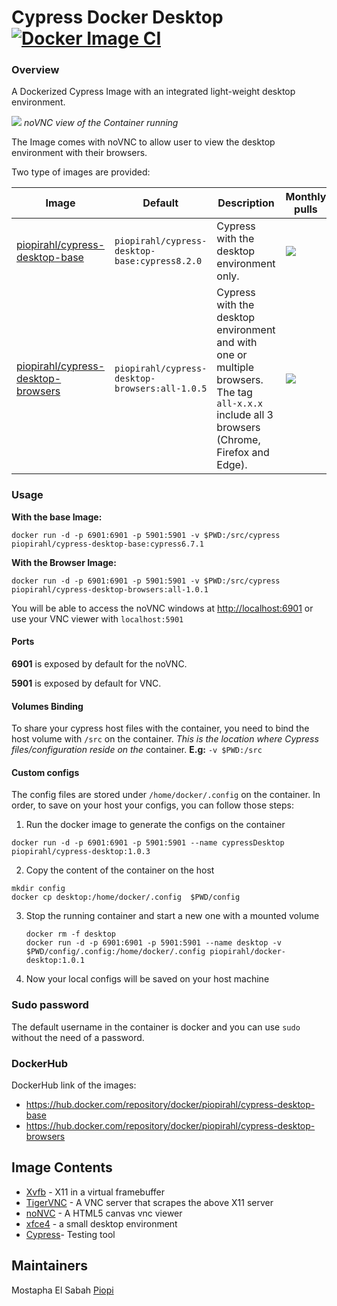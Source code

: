 # Cypress Docker Desktop [![Docker Image CI](https://github.com/piopi/cypress-desktop/actions/workflows/docker-image.yml/badge.svg)](https://github.com/piopi/cypress-desktop/actions/workflows/docker-image.yml)

### Overview

A Dockerized Cypress Image with an integrated light-weight desktop environment. 

![](/screenshots/Capture.PNG)
*noVNC view of the Container running*

The Image comes with noVNC to allow user to view the desktop environment with their browsers.

Two type of images are provided:

| Image                                    | Default                                        | Description                                                  | Monthly pulls |
| ---------------------------------------- | ---------------------------------------------- | ------------------------------------------------------------ | ------------- |
| [piopirahl/cypress-desktop-base](https://github.com/piopi/cypress-desktop/tree/main/base)     | `piopirahl/cypress-desktop-base:cypress8.2.0`  | Cypress with the desktop environment only.                   |   ![](https://img.shields.io/docker/pulls/piopirahl/cypress-desktop-base.svg?cacheSeconds=3600)            |
| [piopirahl/cypress-desktop-browsers](https://github.com/piopi/cypress-desktop/tree/main/browsers) | `piopirahl/cypress-desktop-browsers:all-1.0.5` | Cypress with the desktop environment and with one or multiple browsers.  The tag `  all-x.x.x` include all 3 browsers (Chrome, Firefox and Edge). | ![](https://img.shields.io/docker/pulls/piopirahl/cypress-desktop-browsers.svg?cacheSeconds=3600)         |

### Usage

**With the base Image:** 

```
docker run -d -p 6901:6901 -p 5901:5901 -v $PWD:/src/cypress piopirahl/cypress-desktop-base:cypress6.7.1
```

**With the Browser Image:** 

```
docker run -d -p 6901:6901 -p 5901:5901 -v $PWD:/src/cypress piopirahl/cypress-desktop-browsers:all-1.0.1
```

You will be able to access the noVNC windows at [http://localhost:6901](http://localhost:6901) or use your VNC viewer with `localhost:5901`

#### Ports

**6901** is exposed by default for the noVNC.

**5901** is exposed by default for VNC.

#### Volumes Binding 
To share your cypress host files with the container, you need to bind the host volume with `/src` on the container. 
*This is the location where Cypress files/configuration reside on the* container.
**E.g:** `-v $PWD:/src`

#### Custom configs

The config files are stored under `/home/docker/.config` on the container. 
In order, to save on your host your configs, you can follow those steps:
1. Run the docker image to generate the configs on the container
```
docker run -d -p 6901:6901 -p 5901:5901 --name cypressDesktop piopirahl/cypress-desktop:1.0.3 
```
2. Copy the content of the container on the host 
```
mkdir config
docker cp desktop:/home/docker/.config  $PWD/config
```
3. Stop the running container and start a new one with a mounted volume 

   ```
   docker rm -f desktop
   docker run -d -p 6901:6901 -p 5901:5901 --name desktop -v $PWD/config/.config:/home/docker/.config piopirahl/docker-desktop:1.0.1 
   ```

4. Now your local configs will be saved on your host machine

### Sudo password
The default username in the container is docker and you can use `sudo` without the need of a password.

### DockerHub

DockerHub link of the images:

- https://hub.docker.com/repository/docker/piopirahl/cypress-desktop-base
- https://hub.docker.com/repository/docker/piopirahl/cypress-desktop-browsers

## Image Contents

- [Xvfb](http://www.x.org/releases/X11R7.6/doc/man/man1/Xvfb.1.xhtml) - X11 in a virtual framebuffer
- [TigerVNC](https://github.com/TigerVNC/tigervnc) - A VNC server that scrapes the above X11 server
- [noNVC](https://github.com/novnc/noVNC) - A HTML5 canvas vnc viewer
- [xfce4](https://www.xfce.org/) - a small desktop environment
- [Cypress](https://github.com/cypress-io/cypress)-  Testing tool



## Maintainers

Mostapha El Sabah [Piopi](https://github.com/piopi)
